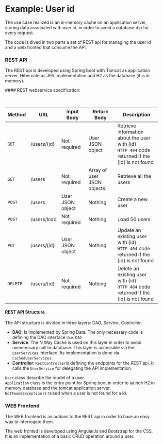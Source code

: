 Example: User id
================

The use case realized is an in-memory cache on an application server, storing data associated with user id, in order to 
avoid a database dip for every request.  

The code is dived in two parts a set of REST api for managing the user id and a web fronted that consume the API.

### REST API

The REST api is developed using Spring boot with Tomcat as application server, Hibernate as JPA implementation and 
H2 as the database (it is in memory).  

#### REST webservice specification:

<br/>
<table>
    <thead>
    <th>Method</th>
    <th>URL</th>
    <th>Input Body</th>
    <th>Return Body</th>
    <th>Description</th>
    </thead>
    <tbody>
    <tr>
        <td><code>GET</code></td>
        <td>/users/{id}</td>
        <td>Not required</td>
        <td>User JSON object</td>
        <td>Retrieve information about the user with {id}<br/>
            <code>HTTP 404</code> code returned if the {id} is not found
        </td>
    </tr>
    <tr>
        <td><code>GET</code></td>
        <td>/users</td>
        <td>Not required</td>
        <td>Array of user JSON objects</td>
        <td>Retrieve all the users</td>
    </tr>
    <tr>
        <td><code>POST</code></td>
        <td>/users</td>
        <td>User JSON object</td>
        <td>Nothing</td>
        <td>Create a new user</td>
    </tr>
    <tr>
        <td><code>POST</code></td>
        <td>/users/load</td>
        <td>Not required</td>
        <td>Nothing</td>
        <td>Load 50 users</td>
    </tr>
    <tr>
        <td><code>PUT</code></td>
        <td>/users/{id}</td>
        <td>User JSON object</td>
        <td>Nothing</td>
        <td>Update an existing user with {id}<br/>
            <code>HTTP 404</code> code returned if the {id} is not found
        </td>
    </tr>
    <tr>
        <td><code>DELETE</code></td>
        <td>/users/{id}</td>
        <td>Not required</td>
        <td>Nothing</td>
        <td>Delete an existing user with {id}<br/>
            <code>HTTP 404</code> code returned if the {id} is not found
        </td>
    </tr>
    </tbody>
</table>

#### REST API Structure

The API structure is divided in three layers: DAO, Service, Controller.

* **DAO**: Is implemented by Spring Data. The only necessary code is defining the DAO interface `UserDAO`
* **Service**: The N Way Cache is used on this layer in order to avoid unnecessary call to database. This layer is accessible 
via the `UserServices` interface. Its implementation is done via `CachedUserServices`.
* **Controller**: `RestController`is defining the endpoints for the REST api. It calls the `UserService` for delegating the API implementation.

`User` class describe the model of a user.  
`Application` class is the entry point for Spring boot in order to launch H2 in memory database and the tomcat application 
server.  
`NotFoundException` is raised when a user is not found for a id.


### WEB Frontend

The WEB frontend is an addons to the REST api in order to have an easy way to interrogate them.
 
The web fronted is developed using AngularJs and Bootstrap for the CSS.  
It is an implementation of a basic CRUD operation around a user.



